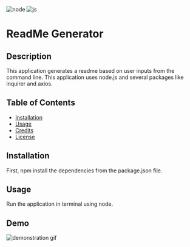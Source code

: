 ![node](https://img.shields.io/badge/node-12.16.1-green) ![js](https://img.shields.io/badge/js-12.16.2-blue) 
# ReadMe Generator
    
## Description

This application generates a readme based on user inputs from the command line. This application uses node.js and several packages like inquirer and axios. 

    
## Table of Contents
* [Installation](#installation)
* [Usage](#usage)
* [Credits](#credits)
* [License](#license)
    

## Installation
    
First, npm install the dependencies from the package.json file. 


## Usage 

Run the application in terminal using node.


## Demo

![demonstration gif](demo.gif)

